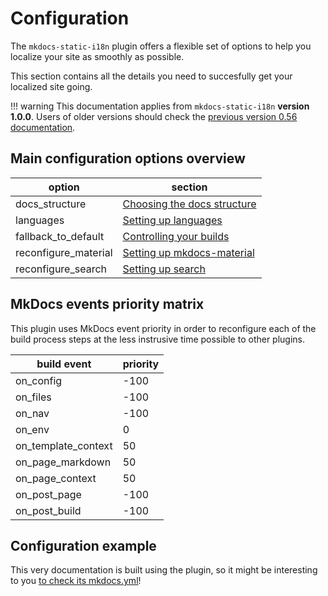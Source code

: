 # Configuration

The `mkdocs-static-i18n` plugin offers a flexible set of options to help you localize your site as smoothly as possible.

This section contains all the details you need to succesfully get your localized site going.

!!! warning
    This documentation applies from `mkdocs-static-i18n` **version 1.0.0**.
    Users of older versions should check the [previous version 0.56 documentation](https://github.com/ultrabug/mkdocs-static-i18n/tree/0.56#readme).

## Main configuration options overview

|option|section|
|---|---|
|docs_structure|[Choosing the docs structure](choosing-the-structure.md)|
|languages|[Setting up languages](setting-up-languages.md)|
|fallback_to_default|[Controlling your builds](controlling-your-builds.md)|
|reconfigure_material|[Setting up mkdocs-material](setting-up-material.md)|
|reconfigure_search|[Setting up search](setting-up-search.md)|

## MkDocs events priority matrix

This plugin uses MkDocs event priority in order to reconfigure each of the build process steps at the less instrusive time possible to other plugins.

|build event|priority|
|---|---|
|on_config|-100|
|on_files|-100|
|on_nav|-100|
|on_env|0|
|on_template_context|50|
|on_page_markdown|50|
|on_page_context|50|
|on_post_page|-100|
|on_post_build|-100|

## Configuration example

This very documentation is built using the plugin, so it might be interesting to you [to check its mkdocs.yml](https://github.com/ultrabug/mkdocs-static-i18n/blob/main/mkdocs.yml)!
